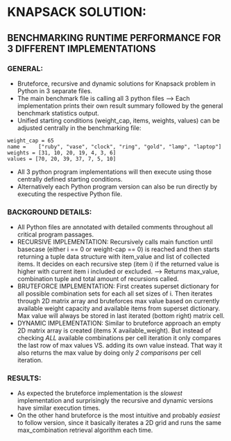 # KNAPSACK SOLUTION:
## BENCHMARKING RUNTIME PERFORMANCE FOR 3 DIFFERENT IMPLEMENTATIONS
### GENERAL:
* Bruteforce, recursive and dynamic solutions for Knapsack problem in Python in 3 separate files.
* The main benchmark file is calling all 3 python files --> Each implementation prints their own result summary followed by the general benchmark statistics output.
* Unified starting conditions (weight_cap, items, weights, values) can be adjusted centrally in the benchmarking file:
```
weight_cap = 65
name =    ["ruby", "vase", "clock", "ring", "gold", "lamp", "laptop"]
weights = [31, 10, 20, 19, 4, 3, 6]
values = [70, 20, 39, 37, 7, 5, 10]
```
* All 3 python program implementations will then execute using those centrally defined starting conditions.
* Alternatively each Python program version can also be run directly by executing the respective Python file.

### BACKGROUND DETAILS:
* All Python files are annotated with detailed comments throughout all critical program passages.
* RECURSIVE IMPLEMENTATION: Recursively calls main function until basecase (either i == 0 or weight-cap == 0) is reached and then starts returning a tuple data structure with item_value and list of collected items. It decides on each recursive step (item i) if the returned value is higher with current item i included or excluded. --> Returns max_value, combination tuple and total amount of recursions called.
* BRUTEFORCE IMPLEMENTATION: First creates superset dictionary for all possible combination sets for each all set sizes of i. Then iterates through 2D matrix array and bruteforces max value based on currently available weight capacity and available items from superset dictionary. Max value will always be stored in last iterated (bottom right) matrix cell.
* DYNAMIC IMPLEMENTATION: Similar to bruteforce approach an empty 2D matrix array is created (items X available_weight). But instead of checking *ALL* available combinations per cell iteration it only compares the last row of max values VS. adding its own value instead. That way it also returns the max value by doing only *2 comparisons* per cell iteration.

### RESULTS:
* As expected the bruteforce implementation is the *slowest* implementation and surprisingly the recursive and dynamic versions have similar execution times.
* On the other hand bruteforce is the most intuitive and probably *easiest* to follow version, since it basically iterates a 2D grid and runs the same max_combination retrieval algorithm each time.